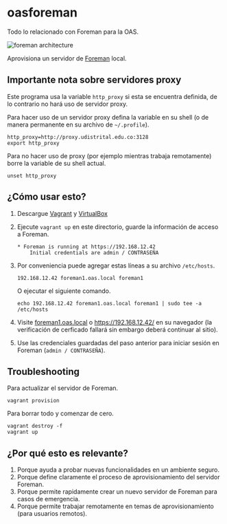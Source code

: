 oasforeman
==========

Todo lo relacionado con Foreman para la OAS.

![foreman architecture](http://theforeman.org/static/images/foreman_architecture.png)

Aprovisiona un servidor de [Foreman](http://theforeman.org/) local.

## Importante nota sobre servidores proxy

Este programa usa la variable `http_proxy` si esta se encuentra definida, de lo contrario no hará uso de servidor proxy.

Para hacer uso de un servidor proxy defina la variable en su shell (o de manera permanente en su archivo de `~/.profile`).

```
http_proxy=http://proxy.udistrital.edu.co:3128
export http_proxy
```

Para no hacer uso de proxy (por ejemplo mientras trabaja remotamente) borre la variable de su shell actual.

```
unset http_proxy
```

## ¿Cómo usar esto?

1. Descargue [Vagrant](https://www.vagrantup.com/) y [VirtualBox](https://www.virtualbox.org/)
1. Ejecute `vagrant up` en este directorio, guarde la información de acceso a Foreman.

    ```
    * Foreman is running at https://192.168.12.42
        Initial credentials are admin / CONTRASEÑA
    ```
1. Por conveniencia puede agregar estas líneas a su archivo `/etc/hosts`.

    ```
    192.168.12.42 foreman1.oas.local foreman1
    ```

   O ejecutar el siguiente comando.

    ```
    echo 192.168.12.42 foreman1.oas.local foreman1 | sudo tee -a /etc/hosts
    ```
1. Visite [foreman1.oas.local](https:/foreman1.oas.local/) o https://192.168.12.42/ en su navegador (la verificación de cerficado fallará sin embargo deberá continuar al sitio).
1. Use las credenciales guardadas del paso anterior para iniciar sesión en Foreman (`admin / CONTRASEÑA`).

## Troubleshooting

Para actualizar el servidor de Foreman.

```
vagrant provision
```

Para borrar todo y comenzar de cero.

```
vagrant destroy -f
vagrant up
```

## ¿Por qué esto es relevante?

1. Porque ayuda a probar nuevas funcionalidades en un ambiente seguro.
1. Porque define claramente el proceso de aprovisionamiento del servidor Foreman.
1. Porque permite rapidamente crear un nuevo servidor de Foreman para casos de emergencia.
1. Porque permite trabajar remotamente en temas de aprovisionamiento (para usuarios remotos).
